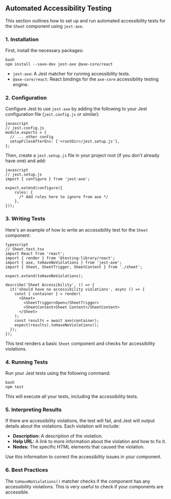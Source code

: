 ## Automated Accessibility Testing

This section outlines how to set up and run automated accessibility tests for the `Sheet` component using `jest-axe`.

### 1. Installation

First, install the necessary packages:
```
bash
npm install --save-dev jest-axe @axe-core/react
```
*   `jest-axe`: A Jest matcher for running accessibility tests.
*   `@axe-core/react`: React bindings for the `axe-core` accessibility testing engine.

### 2. Configuration

Configure Jest to use `jest-axe` by adding the following to your Jest configuration file (`jest.config.js` or similar):
```
javascript
// jest.config.js
module.exports = {
  // ... other config
  setupFilesAfterEnv: ['<rootDir>/jest.setup.js'],
};
```
Then, create a `jest.setup.js` file in your project root (if you don't already have one) and add:
```
javascript
// jest.setup.js
import { configure } from 'jest-axe';

expect.extend(configure({
    rules: {
      /* Add rules here to ignore from axe */
    },
}));
```
### 3. Writing Tests

Here's an example of how to write an accessibility test for the `Sheet` component:
```
typescript
// Sheet.test.tsx
import React from 'react';
import { render } from '@testing-library/react';
import { axe, toHaveNoViolations } from 'jest-axe';
import { Sheet, SheetTrigger, SheetContent } from './sheet';

expect.extend(toHaveNoViolations);

describe('Sheet Accessibility', () => {
  it('should have no accessibility violations', async () => {
    const { container } = render(
      <Sheet>
        <SheetTrigger>Open</SheetTrigger>
        <SheetContent>Sheet Content</SheetContent>
      </Sheet>
    );
    const results = await axe(container);
    expect(results).toHaveNoViolations();
  });
});
```
This test renders a basic `Sheet` component and checks for accessibility violations.

### 4. Running Tests

Run your Jest tests using the following command:
```
bash
npm test
```
This will execute all your tests, including the accessibility tests.

### 5. Interpreting Results

If there are accessibility violations, the test will fail, and Jest will output details about the violations. Each violation will include:

*   **Description:** A description of the violation.
*   **Help URL:** A link to more information about the violation and how to fix it.
*   **Nodes:** The specific HTML elements that caused the violation.

Use this information to correct the accessibility issues in your component.

### 6. Best Practices

The `toHaveNoViolations()` matcher checks if the component has any accessibility violations. This is very useful to check if your components are accessible.

